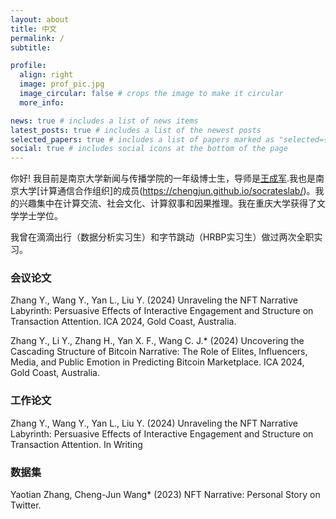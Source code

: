 ```yaml
---
layout: about
title: 中文
permalink: /
subtitle: 

profile:
  align: right
  image: prof_pic.jpg
  image_circular: false # crops the image to make it circular
  more_info: 

news: true # includes a list of news items
latest_posts: true # includes a list of the newest posts
selected_papers: true # includes a list of papers marked as "selected={true}"
social: true # includes social icons at the bottom of the page
---
```


你好! 我目前是南京大学新闻与传播学院的一年级博士生，导师是[王成军](https://chengjunwang.com/).我也是南京大学[计算通信合作组织]的成员(https://chengjun.github.io/socrateslab/)。我的兴趣集中在计算交流、社会文化、计算叙事和因果推理。我在重庆大学获得了文学学士学位。

我曾在滴滴出行（数据分析实习生）和字节跳动（HRBP实习生）做过两次全职实习。



### 会议论文
Zhang Y., Wang Y., Yan L., Liu Y. (2024) Unraveling the NFT Narrative Labyrinth: Persuasive Effects of Interactive Engagement and Structure on Transaction Attention. ICA 2024, Gold Coast, Australia.

Zhang Y., Li Y., Zhang H., Yan X. F., Wang C. J.* (2024) Uncovering the Cascading Structure of Bitcoin Narrative: The Role of Elites, Influencers, Media, and Public Emotion in Predicting Bitcoin Marketplace. ICA 2024, Gold Coast, Australia.

### 工作论文

Zhang Y., Wang Y., Yan L., Liu Y. (2024) Unraveling the NFT Narrative Labyrinth: Persuasive Effects of Interactive Engagement and Structure on Transaction Attention. In Writing

### 数据集
Yaotian Zhang, Cheng-Jun Wang* (2023) NFT Narrative: Personal Story on Twitter.
